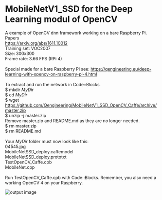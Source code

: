 # MobileNetV1_SSD for the Deep Learning modul of OpenCV
A example of OpenCV dnn framework working on a bare Raspberry Pi.
Papers <br/>
https://arxiv.org/abs/1611.10012 <br/>
Training set: VOC2007 <br/>
Size: 300x300 <br/>
Frame rate: 3.66 FPS (RPi 4) <br/>
<br/>
Special made for a bare Raspberry Pi see: https://qengineering.eu/deep-learning-with-opencv-on-raspberry-pi-4.html <br/>
<br/>
To extract and run the network in Code::Blocks <br/>
$ mkdir *MyDir* <br/>
$ cd *MyDir* <br/>
$ wget https://github.com/Qengineering/MobileNetV1_SSD_OpenCV_Caffe/archive/master.zip <br/>
$ unzip -j master.zip <br/>
Remove master.zip and README.md as they are no longer needed. <br/> 
$ rm master.zip <br/>
$ rm README.md <br/> <br/>
Your *MyDir* folder must now look like this: <br/> 
04545.jpg <br/>
MobileNetSSD_deploy.caffemodel <br/>
MobileNetSSD_deploy.prototxt <br/>
TestOpenCV_Caffe.cpb <br/>
MobileNet.cpp <br/>
 <br/>
Run TestOpenCV_Caffe.cpb with Code::Blocks. Remember, you also need a working OpenCV 4 on your Raspberry. <br/>

![output image]( https://qengineering.eu/images/FPS.png )


